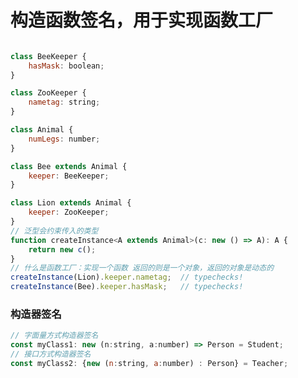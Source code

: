 <!--
 * @作者: 14770137
 * @Date: 2022-10-07 20:46:37
-->
# 构造函数签名，用于实现函数工厂
###### 

```js
class BeeKeeper {
    hasMask: boolean;
}

class ZooKeeper {
    nametag: string;
}

class Animal {
    numLegs: number;
}

class Bee extends Animal {
    keeper: BeeKeeper;
}

class Lion extends Animal {
    keeper: ZooKeeper;
}
// 泛型会约束传入的类型
function createInstance<A extends Animal>(c: new () => A): A {
    return new c();
}
// 什么是函数工厂：实现一个函数 返回的则是一个对象，返回的对象是动态的
createInstance(Lion).keeper.nametag;  // typechecks!
createInstance(Bee).keeper.hasMask;   // typechecks!
```
### 构造器签名
```js
// 字面量方式构造器签名
const myClass1: new (n:string, a:number) => Person = Student;
// 接口方式构造器签名
const myClass2: {new (n:string, a:number) : Person} = Teacher;
```
